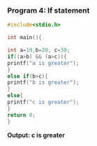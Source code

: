 ### Program 4: If statement 

```c 
#include<stdio.h>

int main(){

int a=10,b=20, c=30;
if((a>b) && (a>c)){
printf("a is greater");
}
else if(b>c){
printf("b is greater");
}
else{
printf("c is greater");
}
return 0;
}
```

**Output: c is greater**
